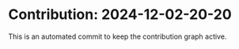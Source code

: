 # Contribution: 2024-12-02-20-20
This is an automated commit to keep the contribution graph active.
